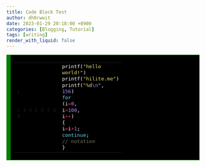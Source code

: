 ```yaml
---
title: Code Block Test
author: dh0rwwit
date: 2023-01-29 20:18:00 +0900
categories: [Blogging, Tutorial]
tags: [writing]
render_with_liquid: false
---
```



<!-- HTML generated using hilite.me --><div style="background: #272822; overflow:auto;width:auto;background : #000000; border:solid green; border-width:.1em .1em .1em .8em;padding:.2em .6em;"><table><tr><td><pre style="margin: 0; line-height: 125%">1
2
3
4
5
6
7
8
9</pre></td><td><pre style="margin: 0; line-height: 125%"><span style="color: #f8f8f2">printf(</span><span style="color: #e6db74">&quot;hello world!&quot;</span><span style="color: #f8f8f2">)</span>
<span style="color: #f8f8f2">printf(</span><span style="color: #e6db74">&quot;hilite.me&quot;</span><span style="color: #f8f8f2">)</span>
<span style="color: #f8f8f2">printf(</span><span style="color: #e6db74">&quot;%d</span><span style="color: #ae81ff">\n</span><span style="color: #e6db74">&quot;</span><span style="color: #f8f8f2">,</span> <span style="color: #ae81ff">156</span><span style="color: #f8f8f2">)</span>
<span style="color: #66d9ef">for</span> <span style="color: #f8f8f2">(i</span><span style="color: #f92672">=</span><span style="color: #ae81ff">0</span><span style="color: #f8f8f2">,</span> <span style="color: #f8f8f2">i</span><span style="color: #f92672">&lt;</span><span style="color: #ae81ff">100</span><span style="color: #f8f8f2">,</span> <span style="color: #f8f8f2">i</span><span style="color: #f92672">++</span><span style="color: #f8f8f2">)</span>
<span style="color: #f8f8f2">{</span>
    <span style="color: #f8f8f2">i</span><span style="color: #f92672">=</span><span style="color: #f8f8f2">i</span><span style="color: #f92672">+</span><span style="color: #ae81ff">1</span><span style="color: #f8f8f2">;</span>
    <span style="color: #66d9ef">continue</span><span style="color: #f8f8f2">;</span>
    <span style="color: #75715e">// notation</span>
<span style="color: #f8f8f2">}</span>
</pre></td></tr></table></div>

